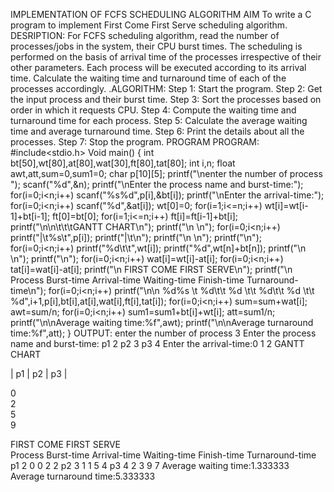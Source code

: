 IMPLEMENTATION OF FCFS SCHEDULING ALGORITHM
 AIM
To write a C program to implement First Come First Serve scheduling algorithm.
DESRIPTION:
For FCFS scheduling algorithm, read the number of processes/jobs in the system, their CPU burst times. The scheduling is performed on the basis of arrival time of the processes irrespective of their other parameters. Each process will be executed according to its arrival time. Calculate the waiting time and turnaround time of each of the processes accordingly.
.ALGORITHM:
Step 1: Start the program.
Step 2: Get the input process and their burst time.
Step 3: Sort the processes based on order in which it requests CPU.
Step 4: Compute the waiting time and turnaround time for each process. Step 5: Calculate the average waiting time and average turnaround time. Step 6: Print the details about all the processes.
Step 7: Stop the program.
PROGRAM
PROGRAM:
#include<stdio.h> Void main()
{
int bt[50],wt[80],at[80],wat[30],ft[80],tat[80]; int i,n;
float awt,att,sum=0,sum1=0; char p[10][5];
printf("\nenter the number of process	"); scanf("%d",&n);
printf("\nEnter the process name and burst-time:"); for(i=0;i<n;i++)
scanf("%s%d",p[i],&bt[i]); printf("\nEnter the arrival-time:"); for(i=0;i<n;i++)
scanf("%d",&at[i]); wt[0]=0;
for(i=1;i<=n;i++)
wt[i]=wt[i-1]+bt[i-1]; ft[0]=bt[0]; for(i=1;i<=n;i++)
ft[i]=ft[i-1]+bt[i]; printf("\n\n\t\t\tGANTT CHART\n"); printf("\n	\n");
for(i=0;i<n;i++)
printf("|\t%s\t",p[i]); printf("|\t\n");
printf("\n	\n");
printf("\n"); for(i=0;i<n;i++)
printf("%d\t\t",wt[i]);
printf("%d",wt[n]+bt[n]); printf("\n	\n");
printf("\n"); for(i=0;i<n;i++)
wat[i]=wt[i]-at[i]; for(i=0;i<n;i++)
tat[i]=wat[i]-at[i];
printf("\n FIRST COME FIRST SERVE\n");
printf("\n Process Burst-time Arrival-time Waiting-time Finish-time Turnaround- time\n");
for(i=0;i<n;i++)
printf("\n\n	%d%s	\t	%d\t\t	%d	\t\t	%d\t\t	%d	\t\t
%d",i+1,p[i],bt[i],at[i],wat[i],ft[i],tat[i]); for(i=0;i<n;i++)
sum=sum+wat[i]; awt=sum/n;
for(i=0;i<n;i++)
sum1=sum1+bt[i]+wt[i]; att=sum1/n;
printf("\n\nAverage waiting time:%f",awt); printf("\n\nAverage turnaround time:%f",att);
}
OUTPUT:
enter the number of process 3
Enter the process name and burst-time: p1 2
p2 3
p3 4
Enter the arrival-time:0 1 2 GANTT CHART

|	p1	|	p2	|	p3	|	

0		
2		
5		
9	

FIRST COME FIRST SERVE	
Process	Burst-time	Arrival-time	Waiting-time	Finish-time	Turnaround-time
p1	2	0	0	2	2
p2	3	1	1	5	4
p3	4	2	3	9	7
Average waiting time:1.333333 Average turnaround time:5.333333 
